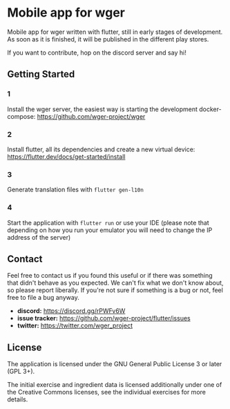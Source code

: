 # Mobile app for wger

Mobile app for wger written with flutter, still in early stages of development.
As soon as it is finished, it will be published in the different play stores.

If you want to contribute, hop on the discord server and say hi!

## Getting Started

### 1
Install the wger server, the easiest way is starting the development docker-compose:
<https://github.com/wger-project/wger>

### 2
Install flutter, all its dependencies and create a new virtual device: 
<https://flutter.dev/docs/get-started/install>

### 3
Generate translation files with ``flutter gen-l10n``


### 4
Start the application with ``flutter run`` or use your IDE (please note that
depending on how you run your emulator you will need to change the IP address
of the server)


## Contact

Feel free to contact us if you found this useful or if there was something that
didn't behave as you expected. We can't fix what we don't know about, so please
report liberally. If you're not sure if something is a bug or not, feel free to
file a bug anyway.

* **discord:** <https://discord.gg/rPWFv6W>
* **issue tracker:** <https://github.com/wger-project/flutter/issues>
* **twitter:** <https://twitter.com/wger_project>

## License

The application is licensed under the GNU General Public License 3 or later (GPL 3+).

The initial exercise and ingredient data is licensed additionally under one of
the Creative Commons licenses, see the individual exercises for more details.

